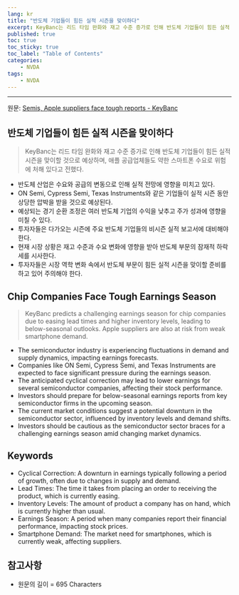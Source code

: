 ```yaml
---
lang: kr
title: "반도체 기업들이 힘든 실적 시즌을 맞이하다"
excerpt: KeyBanc는 리드 타임 완화와 재고 수준 증가로 인해 반도체 기업들이 힘든 실적 시즌을 맞이할 것으로 예상하며, 애플 공급업체들도 약한 스마트폰 수요로 위험에 처해 있다고 전했다.
published: true
toc: true
toc_sticky: true
toc_label: "Table of Contents"
categories:
    - NVDA
tags:
    - NVDA
---
```


---

  원문: [Semis, Apple suppliers face tough reports - KeyBanc](https://www.investing.com/news/stock-market-news/semis-apple-suppliers-face-tough-reports--keybanc-1748985)

## 반도체 기업들이 힘든 실적 시즌을 맞이하다

> KeyBanc는 리드 타임 완화와 재고 수준 증가로 인해 반도체 기업들이 힘든 실적 시즌을 맞이할 것으로 예상하며, 애플 공급업체들도 약한 스마트폰 수요로 위험에 처해 있다고 전했다.


- 반도체 산업은 수요와 공급의 변동으로 인해 실적 전망에 영향을 미치고 있다.
- ON Semi, Cypress Semi, Texas Instruments와 같은 기업들이 실적 시즌 동안 상당한 압박을 받을 것으로 예상된다.
- 예상되는 경기 순환 조정은 여러 반도체 기업의 수익을 낮추고 주가 성과에 영향을 미칠 수 있다.
- 투자자들은 다가오는 시즌에 주요 반도체 기업들의 비시즌 실적 보고서에 대비해야 한다.
- 현재 시장 상황은 재고 수준과 수요 변화에 영향을 받아 반도체 부문의 잠재적 하락세를 시사한다.
- 투자자들은 시장 역학 변화 속에서 반도체 부문이 힘든 실적 시즌을 맞이할 준비를 하고 있어 주의해야 한다.

## Chip Companies Face Tough Earnings Season

> KeyBanc predicts a challenging earnings season for chip companies due to easing lead times and higher inventory levels, leading to below-seasonal outlooks. Apple suppliers are also at risk from weak smartphone demand.


- The semiconductor industry is experiencing fluctuations in demand and supply dynamics, impacting earnings forecasts.
- Companies like ON Semi, Cypress Semi, and Texas Instruments are expected to face significant pressure during the earnings season.
- The anticipated cyclical correction may lead to lower earnings for several semiconductor companies, affecting their stock performance.
- Investors should prepare for below-seasonal earnings reports from key semiconductor firms in the upcoming season.
- The current market conditions suggest a potential downturn in the semiconductor sector, influenced by inventory levels and demand shifts.
- Investors should be cautious as the semiconductor sector braces for a challenging earnings season amid changing market dynamics.

## Keywords

- Cyclical Correction: A downturn in earnings typically following a period of growth, often due to changes in supply and demand.
- Lead Times: The time it takes from placing an order to receiving the product, which is currently easing.
- Inventory Levels: The amount of product a company has on hand, which is currently higher than usual.
- Earnings Season: A period when many companies report their financial performance, impacting stock prices.
- Smartphone Demand: The market need for smartphones, which is currently weak, affecting suppliers.

## 참고사항

- 원문의 길이 = 695 Characters

